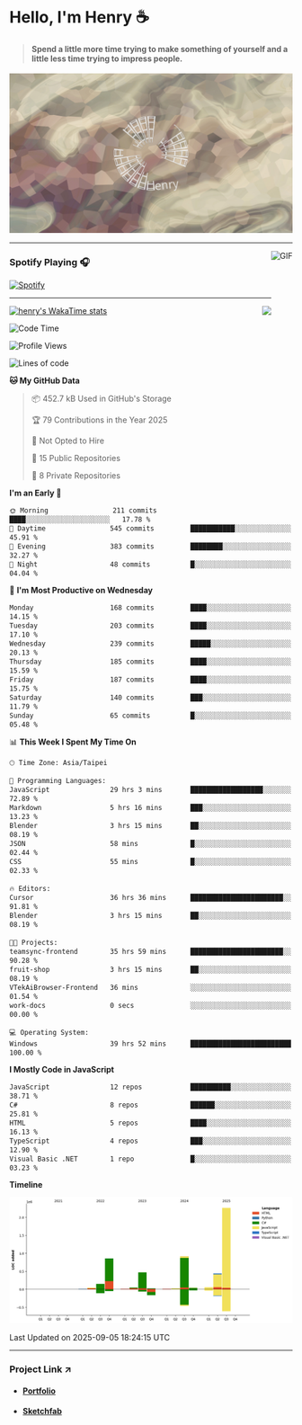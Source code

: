 # Hello, I'm Henry :coffee:

> #### Spend a little more time trying to make something of yourself and a little less time trying to impress people.
 
![](./images/cover.jpg)

---

<img align="right" alt="GIF" height="170px" src="https://media.giphy.com/media/J5B1Y8QZnzXXbLQIBu/giphy.gif" />

### Spotify Playing 🎧

[![Spotify](https://spotify-recently-played-beta.vercel.app/api/spotify)](https://open.spotify.com/user/31uznrpamxhroyd2bt7xchxgnhce)

---

<img align="right" src="https://github-readme-stats.vercel.app/api/top-langs/?username=henry5720&theme=tokyonight&hide_title=false" />

[![henry's WakaTime stats](https://github-readme-stats.vercel.app/api/wakatime?username=@henry5720&layout=compact)](https://github.com/anuraghazra/github-readme-stats)

<!--START_SECTION:waka-->
![Code Time](http://img.shields.io/badge/Code%20Time-364%20hrs%2045%20mins-blue)

![Profile Views](http://img.shields.io/badge/Profile%20Views-1-blue)

![Lines of code](https://img.shields.io/badge/From%20Hello%20World%20I%27ve%20Written-5.3%20million%20lines%20of%20code-blue)

**🐱 My GitHub Data** 

> 📦 452.7 kB Used in GitHub's Storage 
 > 
> 🏆 79 Contributions in the Year 2025
 > 
> 🚫 Not Opted to Hire
 > 
> 📜 15 Public Repositories 
 > 
> 🔑 8 Private Repositories 
 > 
**I'm an Early 🐤** 

```text
🌞 Morning                211 commits         ████░░░░░░░░░░░░░░░░░░░░░   17.78 % 
🌆 Daytime                545 commits         ███████████░░░░░░░░░░░░░░   45.91 % 
🌃 Evening                383 commits         ████████░░░░░░░░░░░░░░░░░   32.27 % 
🌙 Night                  48 commits          █░░░░░░░░░░░░░░░░░░░░░░░░   04.04 % 
```
📅 **I'm Most Productive on Wednesday** 

```text
Monday                   168 commits         ████░░░░░░░░░░░░░░░░░░░░░   14.15 % 
Tuesday                  203 commits         ████░░░░░░░░░░░░░░░░░░░░░   17.10 % 
Wednesday                239 commits         █████░░░░░░░░░░░░░░░░░░░░   20.13 % 
Thursday                 185 commits         ████░░░░░░░░░░░░░░░░░░░░░   15.59 % 
Friday                   187 commits         ████░░░░░░░░░░░░░░░░░░░░░   15.75 % 
Saturday                 140 commits         ███░░░░░░░░░░░░░░░░░░░░░░   11.79 % 
Sunday                   65 commits          █░░░░░░░░░░░░░░░░░░░░░░░░   05.48 % 
```


📊 **This Week I Spent My Time On** 

```text
🕑︎ Time Zone: Asia/Taipei

💬 Programming Languages: 
JavaScript               29 hrs 3 mins       ██████████████████░░░░░░░   72.89 % 
Markdown                 5 hrs 16 mins       ███░░░░░░░░░░░░░░░░░░░░░░   13.23 % 
Blender                  3 hrs 15 mins       ██░░░░░░░░░░░░░░░░░░░░░░░   08.19 % 
JSON                     58 mins             █░░░░░░░░░░░░░░░░░░░░░░░░   02.44 % 
CSS                      55 mins             █░░░░░░░░░░░░░░░░░░░░░░░░   02.33 % 

🔥 Editors: 
Cursor                   36 hrs 36 mins      ███████████████████████░░   91.81 % 
Blender                  3 hrs 15 mins       ██░░░░░░░░░░░░░░░░░░░░░░░   08.19 % 

🐱‍💻 Projects: 
teamsync-frontend        35 hrs 59 mins      ███████████████████████░░   90.28 % 
fruit-shop               3 hrs 15 mins       ██░░░░░░░░░░░░░░░░░░░░░░░   08.19 % 
VTekAiBrowser-Frontend   36 mins             ░░░░░░░░░░░░░░░░░░░░░░░░░   01.54 % 
work-docs                0 secs              ░░░░░░░░░░░░░░░░░░░░░░░░░   00.00 % 

💻 Operating System: 
Windows                  39 hrs 52 mins      █████████████████████████   100.00 % 
```

**I Mostly Code in JavaScript** 

```text
JavaScript               12 repos            ██████████░░░░░░░░░░░░░░░   38.71 % 
C#                       8 repos             ██████░░░░░░░░░░░░░░░░░░░   25.81 % 
HTML                     5 repos             ████░░░░░░░░░░░░░░░░░░░░░   16.13 % 
TypeScript               4 repos             ███░░░░░░░░░░░░░░░░░░░░░░   12.90 % 
Visual Basic .NET        1 repo              █░░░░░░░░░░░░░░░░░░░░░░░░   03.23 % 
```



**Timeline**

![Lines of Code chart](https://raw.githubusercontent.com/henry5720/henry5720/main/assets/bar_graph.png)


 Last Updated on 2025-09-05 18:24:15 UTC
<!--END_SECTION:waka-->

---

### Project Link ↗️

- #### [Portfolio](https://drive.google.com/file/d/1kb96bzn4Bhdb4pImsUvKz9Oi9cx455D2/view?usp=drivesdk)
- #### [Sketchfab](https://sketchfab.com/henry4294967296/models)

